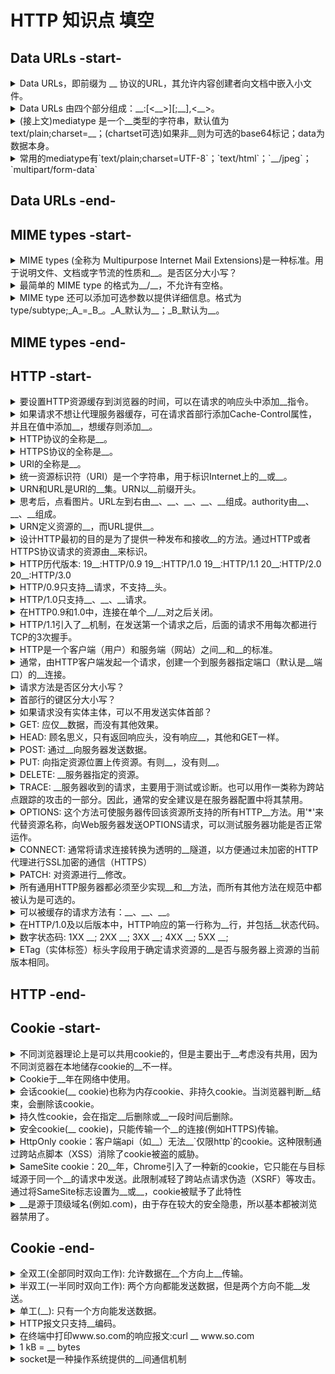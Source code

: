 <!-- markdownlint-disable MD033 -->
# HTTP 知识点 填空

## Data URLs -start-

<details>
  <summary>Data URLs，即前缀为 __ 协议的URL，其允许内容创建者向文档中嵌入小文件。</summary>
  <div>data:</div>
</details>

<details>
  <summary>Data URLs 由四个部分组成：__:[&lt;__&gt;][;__],&lt;__&gt;。</summary>
  <div>data mediatype base64 data</div>
</details>

<details>
  <summary>(接上文)mediatype 是一个__类型的字符串，默认值为 text/plain;charset=__；(chartset可选)如果非__则为可选的base64标记；data为数据本身。</summary>
  <div>MIME US-ASCII</div>
  <div>文本</div>
</details>

<details>
  <summary>常用的mediatype有`text/plain;charset=UTF-8`；`text/html`；`__/jpeg`；`multipart/form-data`</summary>
  <div>image</div>
</details>

## Data URLs -end-

## MIME types -start-

<details>
  <summary>MIME types (全称为 Multipurpose Internet Mail Extensions)是一种标准。用于说明文件、文档或字节流的性质和__。是否区分大小写？</summary>
  <div>格式 不区分</div>
</details>

<details>
  <summary>最简单的 MIME type 的格式为__/__，不允许有空格。</summary>
  <div>type subtype</div>
</details>

<details>
  <summary>MIME type 还可以添加可选参数以提供详细信息。格式为type/subtype;_A_=_B_。_A_默认为__；_B_默认为__。</summary>
  <div>A:parameter B:value</div>
  <div>charset US-ASCII</div>
</details>

## MIME types -end-

## HTTP -start-

<details>
  <summary>要设置HTTP资源缓存到浏览器的时间，可以在请求的响应头中添加__指令。</summary>
  <div>Cache-Control</div>
</details>

<details>
  <summary>如果请求不想让代理服务器缓存，可在请求首部行添加Cache-Control属性，并且在值中添加__，想缓存则添加__。</summary>
  <div>private</div>
  <div>public</div>
</details>

<details>
  <summary>HTTP协议的全称是__。</summary>
  <div>HyperText Transfer Protocol</div>
  <div>超文本传输协议</div>
</details>

<details>
  <summary>HTTPS协议的全称是__。</summary>
  <div>HyperText Transfer Protocol Secure</div>
  <div>超文本传输安全协议</div>
</details>

<details>
  <summary>URI的全称是__。</summary>
  <div>Uniform Resource Identifiers</div>
</details>

<details>
  <summary>统一资源标识符（URI）是一个字符串，用于标识Internet上的__或__。</summary>
  <div>名称</div>
  <div>资源</div>
</details>

<details>
  <summary>URN和URL是URI的__集。URN以__前缀开头。</summary>
  <div>urn:</div>
</details>

<details>
  <summary>思考后，点看图片。URL左到右由__、__、__、__、__组成。authority由__、__、__组成。</summary>
  <div>scheme</div>
  <div>authority</div>
  <div>path</div>
  <div>query</div>
  <div>fragment</div>
  <div>-</div>
  <div>userinfo</div>
  <div>host</div>
  <div>port</div>
  <img src="https://oss.taichiyi.com/markdown/Hypertext_Transfer_Protocol.jpg" />
</details>

<details>
  <summary>URN定义资源的__，而URL提供__。</summary>
  <div>身份</div>
  <div>位置</div>
</details>

<details>
  <summary>设计HTTP最初的目的是为了提供一种发布和接收__的方法。通过HTTP或者HTTPS协议请求的资源由__来标识。</summary>
  <div>HTML页面</div>
  <div>URI</div>
</details>

<details>
  <summary>HTTP历代版本: 19__:HTTP/0.9 19__:HTTP/1.0 19__:HTTP/1.1 20__:HTTP/2.0 20__:HTTP/3.0 </summary>
  <div>91</div>
  <div>96</div>
  <div>97</div>
  <div>15</div>
  <div>18</div>
</details>

<details>
  <summary>HTTP/0.9只支持__请求，不支持__头。</summary>
  <div>GET</div>
  <div>请求</div>
</details>

<details>
  <summary>HTTP/1.0只支持__、__、__请求。</summary>
  <div>GET</div>
  <div>POST</div>
  <div>HEAD</div>
</details>

<details>
  <summary>在HTTP0.9和1.0中，连接在单个__/__对之后关闭。</summary>
  <div>请求</div>
  <div>响应</div>
</details>

<details>
  <summary>HTTP/1.1引入了__机制，在发送第一个请求之后，后面的请求不用每次都进行TCP的3次握手。</summary>
  <div>keep-alive</div>
</details>

<details>
  <summary>HTTP是一个客户端（用户）和服务端（网站）之间__和__的标准。</summary>
  <div>请求</div>
  <div>应答</div>
</details>

<details>
  <summary>通常，由HTTP客户端发起一个请求，创建一个到服务器指定端口（默认是__端口）的__连接。</summary>
  <div>80</div>
  <div>TCP</div>
</details>

<details>
  <summary>请求方法是否区分大小写？</summary>
  <div>是</div>
</details>

<details>
  <summary>首部行的键区分大小写？</summary>
  <div>不是</div>
</details>

<details>
  <summary>如果请求没有实体主体，可以不用发送实体首部？</summary>
  <div>是</div>
</details>

<details>
  <summary>GET: 应仅__数据，而没有其他效果。</summary>
  <div>检索（获取）</div>
</details>

<details>
  <summary>HEAD: 顾名思义，只有返回响应头，没有响应__，其他和GET一样。</summary>
  <div>主体</div>
</details>

<details>
  <summary>POST: 通过__向服务器发送数据。</summary>
  <div>实体主体</div>
</details>

<details>
  <summary>PUT: 向指定资源位置上传资源。有则__，没有则__。</summary>
  <div>覆盖</div>
  <div>新建</div>
</details>

<details>
  <summary>DELETE: __服务器指定的资源。</summary>
  <div>删除</div>
</details>

<details>
  <summary>TRACE: __服务器收到的请求，主要用于测试或诊断。也可以用作一类称为跨站点跟踪的攻击的一部分。因此，通常的安全建议是在服务器配置中将其禁用。</summary>
  <div>回显</div>
</details>

<details>
  <summary>OPTIONS: 这个方法可使服务器传回该资源所支持的所有HTTP__方法。用'*'来代替资源名称，向Web服务器发送OPTIONS请求，可以测试服务器功能是否正常运作。</summary>
  <div>请求</div>
</details>

<details>
  <summary>CONNECT: 通常将请求连接转换为透明的__隧道，以方便通过未加密的HTTP代理进行SSL加密的通信（HTTPS）</summary>
  <div>TCP/IP</div>
</details>

<details>
  <summary>PATCH: 对资源进行__修改。</summary>
  <div>部分</div>
</details>

<details>
  <summary>所有通用HTTP服务器都必须至少实现__和__方法，而所有其他方法在规范中都被认为是可选的。</summary>
  <div>GET</div>
  <div>HEAD</div>
</details>

<details>
  <summary>可以被缓存的请求方法有：__、__、__。</summary>
  <div>GET</div>
  <div>POST</div>
  <div>HEAD</div>
</details>

<details>
  <summary>在HTTP/1.0及以后版本中，HTTP响应的第一行称为__行，并包括__状态代码。</summary>
  <div>状态(status line)</div>
  <div>数字</div>
</details>

<details>
  <summary>数字状态码: 1XX __; 2XX __; 3XX __; 4XX __; 5XX __;</summary>
  <div>1 信息的</div>
  <div>2 成功的</div>
  <div>3 重定向</div>
  <div>4 客户端错误</div>
  <div>5 服务端错误</div>
</details>

<details>
  <summary>ETag（实体标签）标头字段用于确定请求资源的__是否与服务器上资源的当前版本相同。</summary>
  <div>缓存版本</div>
</details>

## HTTP -end-

## Cookie -start-

<details>
  <summary>不同浏览器理论上是可以共用cookie的，但是主要出于__考虑没有共用，因为不同浏览器在本地储存cookie的__不一样。</summary>
  <div>安全</div>
  <div>位置</div>
</details>

<details>
  <summary>Cookie于__年在网络中使用。</summary>
  <div>1994</div>
  <div>位置</div>
</details>

<details>
  <summary>会话cookie(__ cookie)也称为内存cookie、非持久cookie。当浏览器判断__结束，会删除该cookie。</summary>
  <div>Session</div>
  <div>会话</div>
</details>

<details>
  <summary>持久性cookie，会在指定__后删除或__一段时间后删除。</summary>
  <div>日期</div>
  <div>存在</div>
</details>

<details>
  <summary>安全cookie(__ cookie)，只能传输一个__的连接(例如HTTPS)传输。</summary>
  <div>Secure</div>
  <div>加密</div>
  <div>set-cookie: token=tcy;Domain=.aliyun.com;Path=/;Secure</div>
</details>

<details>
  <summary>HttpOnly cookie：客户端api（如__）无法__`仅限http`的cookie。这种限制通过跨站点脚本（XSS）消除了cookie被盗的威胁。</summary>
  <div>JavaScript</div>
  <div>访问</div>
    <div>set-cookie: token=tcy;Domain=.aliyun.com;Path=/;HttpOnly</div>
</details>

<details>
  <summary>SameSite cookie：20__年，Chrome引入了一种新的cookie，它只能在与目标域源于同一个__的请求中发送。此限制减轻了跨站点请求伪造（XSRF）等攻击。通过将SameSite标志设置为__或__，cookie被赋予了此特性</summary>
  <div>16</div>
  <div>源</div>
  <div>Strict</div>
  <div>None</div>
  <div>set-cookie: token=tcy;Domain=.aliyun.com;Path=/;SameSite=None<div>
  <div>set-cookie: token=tcy;Domain=.aliyun.com;Path=/; (可以有空格)SameSite=Strict<div>
</details>

<details>
  <summary>__是源于顶级域名(例如.com)，由于存在较大的安全隐患，所以基本都被浏览器禁用了。</summary>
  <div>Supercookie</div>
</details>

## Cookie -end-

<details>
  <summary>全双工(全部同时双向工作): 允许数据在__个方向上__传输。</summary>
  <div>两</div>
  <div>同时</div>
</details>

<details>
  <summary>半双工(一半同时双向工作): 两个方向都能发送数据，但是两个方向不能__发送。</summary>
  <div>同时</div>
</details>

<details>
  <summary>单工(__): 只有一个方向能发送数据。</summary>
  <div>单向工作</div>
</details>

<details>
  <summary>HTTP报文只支持__编码。</summary>
  <div>ASCII</div>
</details>

<details>
  <summary>在终端中打印www.so.com的响应报文:curl __ www.so.com</summary>
  <div>-i</div>
</details>

<details>
  <summary>1 kB = __ bytes</summary>
  <summary>1 KiB = __ bytes</summary>
  <div>1000</div>
  <div>1024</div>
</details>

<details>
  <summary>socket是一种操作系统提供的__间通信机制</summary>
  <div>进程</div>
</details>
